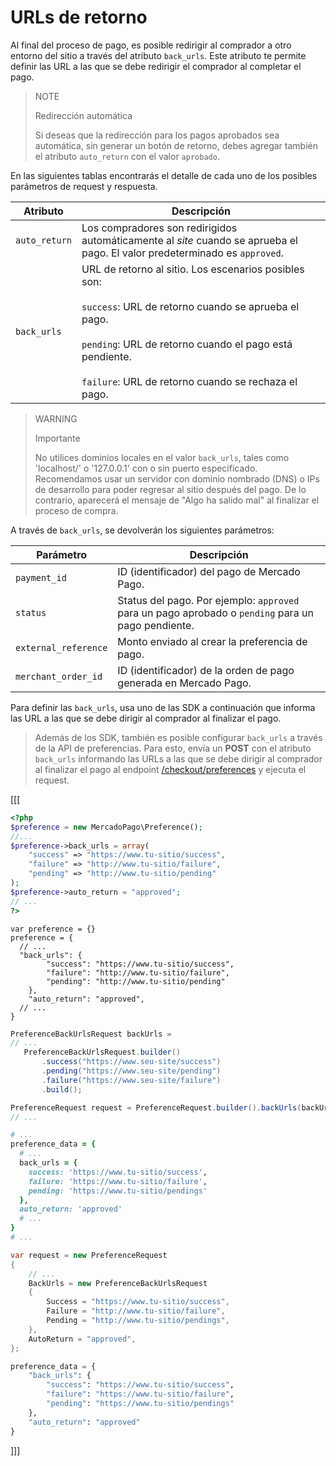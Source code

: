 # URLs de retorno

Al final del proceso de pago, es posible redirigir al comprador a otro entorno del sitio a través del atributo `back_urls`. Este atributo te permite definir las URL a las que se debe redirigir el comprador al completar el pago.

> NOTE
>
> Redirección automática
>
> Si deseas que la redirección para los pagos aprobados sea automática, sin generar un botón de retorno, debes agregar también el atributo `auto_return` con el valor `aprobado`.

En las siguientes tablas encontrarás el detalle de cada uno de los posibles parámetros de request y respuesta.

| Atributo | 	Descripción |
| ------------ 	| 	-------- |
| `auto_return` | Los compradores son redirigidos automáticamente al _site_ cuando se aprueba el pago. El valor predeterminado es `approved`. |
| `back_urls` | URL de retorno al sitio. Los escenarios posibles son:<br/><br/>`success`: URL de retorno cuando se aprueba el pago.<br/><br/>`pending`: URL de retorno cuando el pago está pendiente.<br/><br/> `failure`: URL de retorno cuando se rechaza el pago.

> WARNING
>
> Importante
>
> No utilices dominios locales en el valor `back_urls`, tales como 'localhost/' o '127.0.0.1' con o sin puerto especificado. Recomendamos usar un servidor con dominio nombrado (DNS) o IPs de desarrollo para poder regresar al sitio después del pago. De lo contrario, aparecerá el mensaje de "Algo ha salido mal" al finalizar el proceso de compra.

A través de `back_urls`, se devolverán los siguientes parámetros:

| Parámetro | Descripción |
| --- | --- |
| `payment_id` | ID (identificador) del pago de Mercado Pago. |
| `status` | Status del pago. Por ejemplo: `approved` para un pago aprobado o `pending` para un pago pendiente. |
| `external_reference` | Monto enviado al crear la preferencia de pago. |
| `merchant_order_id` | ID (identificador) de la orden de pago generada en Mercado Pago. |


Para definir las `back_urls`, usa uno de las SDK a continuación que informa las URL a las que se debe dirigir al comprador al finalizar el pago.

> Además de los SDK, también es posible configurar `back_urls` a través de la API de preferencias. Para esto, envía un **POST** con el atributo `back_urls` informando las URLs a las que se debe dirigir al comprador al finalizar el pago al endpoint [/checkout/preferences](/developers/es/reference/preferencias/_checkout_preferences/post) y ejecuta el request.

[[[
```php
<?php
$preference = new MercadoPago\Preference();
//...
$preference->back_urls = array(
    "success" => "https://www.tu-sitio/success",
    "failure" => "http://www.tu-sitio/failure",
    "pending" => "http://www.tu-sitio/pending"
);
$preference->auto_return = "approved";
// ...
?>
```
```node
var preference = {}
preference = {
  // ...
  "back_urls": {
        "success": "https://www.tu-sitio/success",
        "failure": "http://www.tu-sitio/failure",
        "pending": "http://www.tu-sitio/pending"
    },
    "auto_return": "approved",
  // ...
}
```
```java
PreferenceBackUrlsRequest backUrls =
// ...
   PreferenceBackUrlsRequest.builder()
       .success("https://www.seu-site/success")
       .pending("https://www.seu-site/pending")
       .failure("https://www.seu-site/failure")
       .build();

PreferenceRequest request = PreferenceRequest.builder().backUrls(backUrls).build();
// ...
```
```ruby
# ...
preference_data = {
  # ...
  back_urls = {
    success: 'https://www.tu-sitio/success',
    failure: 'https://www.tu-sitio/failure',
    pending: 'https://www.tu-sitio/pendings'
  },
  auto_return: 'approved'
  # ...
}
# ...
```
```csharp
var request = new PreferenceRequest
{
    // ...
    BackUrls = new PreferenceBackUrlsRequest
    {
        Success = "https://www.tu-sitio/success",
        Failure = "http://www.tu-sitio/failure",
        Pending = "http://www.tu-sitio/pendings",
    },
    AutoReturn = "approved",
};
```
```python
preference_data = {
    "back_urls": {
        "success": "https://www.tu-sitio/success",
        "failure": "https://www.tu-sitio/failure",
        "pending": "https://www.tu-sitio/pendings"
    },
    "auto_return": "approved"
}
```
]]]

